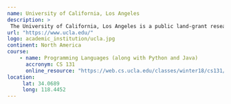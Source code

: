 ```yaml
---
name: University of California, Los Angeles 
description: >
 The University of California, Los Angeles is a public land-grant research university in Los Angeles, California.
url: "https://www.ucla.edu/"
logo: academic_institution/ucla.jpg
continent: North America
course:
    - name: Programming Languages (along with Python and Java)
      accronym: CS 131
      online_resource: "https://web.cs.ucla.edu/classes/winter18/cs131/"
location:
     lat: 34.0689
     long: 118.4452
---
```

